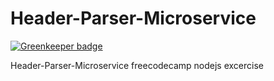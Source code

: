 # Header-Parser-Microservice

[![Greenkeeper badge](https://badges.greenkeeper.io/mubaidr/Header-Parser-Microservice.svg)](https://greenkeeper.io/)

Header-Parser-Microservice freecodecamp nodejs excercise
